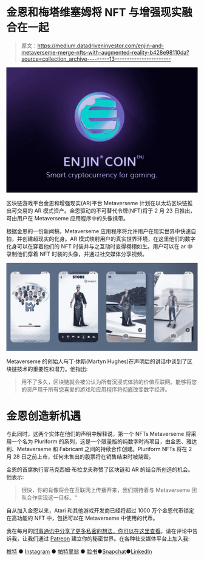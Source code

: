 # 金恩和梅塔维塞姆将 NFT 与增强现实融合在一起

> 原文：<https://medium.datadriveninvestor.com/enjin-and-metaverseme-merge-nfts-with-augmented-reality-b428e98110da?source=collection_archive---------13----------------------->

![](img/29217da0b1867b347351f5ed78ed03b6.png)

区块链游戏平台金恩和增强现实(AR)平台 Metaverseme 计划在以太坊区块链推出可交易的 AR 模式资产。金恩驱动的不可替代令牌(NFT)将于 2 月 23 日推出，可由用户在 Metaverseme 应用程序中的头像携带。

根据金恩的一份新闻稿，Metaverseme 应用程序将允许用户在现实世界中快速自拍，并创建超现实的化身。AR 模式映射用户的真实世界环境，在这里他们的数字化身可以在穿着他们的 NFT 时装并与之互动时变得栩栩如生。用户可以在 ar 中录制他们穿着 NFT 时装的头像，并通过社交媒体分享视频。

![](img/b5faf84e3e658006a8655c7a094bec53.png)

Metaverseme 的创始人马丁·休斯(Martyn Hughes)在声明后的讲话中谈到了区块链技术的重要性和潜力。他指出:

> 用不了多久，区块链就会被公认为所有沉浸式体验的价值互联网。能够将您的资产用于所有您喜爱的游戏和应用程序将彻底改变数字经济。

# 金恩创造新机遇

与此同时，这两个实体在他们的声明中解释说，第一个 NFTs Metaverseme 将采用一个名为 Pluriform 的系列，这是一个限量版的纯数字时尚项目，由金恩、雅达利、Metaverseme 和 Fabricant 之间的持续合作创建。Pluriform NFTs 将在 2 月 28 日之前上市，任何未售出的股票将在销售结束时被烧毁。

金恩的首席执行官马克西姆·布拉戈夫称赞了区块链和 AR 的结合所创造的机会。他表示:

> 很快，你的肖像将会在互联网上传播开来，我们期待着与 Metaverseme 团队合作实现这一目标。"

自从加入金恩以来，Atari 和其他游戏开发商已经将超过 1000 万个金恩代币锁定在高功能的 NFT 中，包括可以在 Metaverseme 中使用的代币。

我在每月的[时事通讯中分享了更多私密的想法，你可以在这里查看](https://mailchi.mp/bf8f8e8ed697/keep-in-touch-with-lukas)。请在评论中告诉我，让我们通过 [Patreon](https://www.patreon.com/lukaswiesflecker) 建立你的秘密世界。在各种社交媒体平台上加入我:

[推特](https://twitter.com/WiesfleckerL) ● [Instagram](https://www.instagram.com/lukaswiesflecker/) ● [帕特里翁](https://www.patreon.com/lukaswiesflecker) ● [](https://www.patreon.com/lukaswiesflecker)[脸书](https://www.facebook.com/lukaswiesfleckerr)●[Snapchat](https://www.snapchat.com/add/luggooo)●[LinkedIn](https://www.linkedin.com/in/lukas-wiesflecker-1b11251a5/)